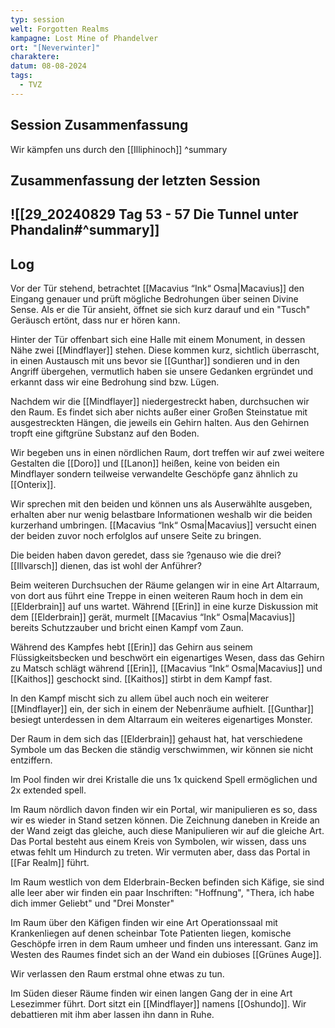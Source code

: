 ```yaml
---
typ: session
welt: Forgotten Realms
kampagne: Lost Mine of Phandelver
ort: "[Neverwinter]"
charaktere: 
datum: 08-08-2024
tags:
  - TVZ
---
```

## Session Zusammenfassung

Wir kämpfen uns durch den [[Illiphinoch]]
^summary

## Zusammenfassung der letzten Session

![[29_20240829 Tag 53 - 57 Die Tunnel unter Phandalin#^summary]]
---

## Log

Vor der Tür stehend, betrachtet [[Macavius “Ink“ Osma|Macavius]] den Eingang genauer und prüft mögliche Bedrohungen über seinen Divine Sense. Als er die Tür ansieht, öffnet sie sich kurz darauf und ein "Tusch" Geräusch ertönt, dass nur er hören kann.

Hinter der Tür offenbart sich eine Halle mit einem Monument, in dessen Nähe zwei [[Mindflayer]] stehen. Diese kommen kurz, sichtlich überrascht, in einen Austausch mit uns bevor sie [[Gunthar]] sondieren und in den Angriff übergehen, vermutlich haben sie unsere Gedanken ergründet und erkannt dass wir eine Bedrohung sind bzw. Lügen.

Nachdem wir die [[Mindflayer]] niedergestreckt haben, durchsuchen wir den Raum. Es findet sich aber nichts außer einer Großen Steinstatue mit ausgestreckten Hängen, die jeweils ein Gehirn halten. Aus den Gehirnen tropft eine giftgrüne Substanz auf den Boden.

Wir begeben uns in einen nördlichen Raum, dort treffen wir auf zwei weitere Gestalten die [[Doro]] und [[Lanon]] heißen, keine von beiden ein Mindflayer sondern teilweise verwandelte Geschöpfe ganz ähnlich zu [[Onterix]].

Wir sprechen mit den beiden und können uns als Auserwählte ausgeben, erhalten aber nur wenig belastbare Informationen weshalb wir die beiden kurzerhand umbringen. [[Macavius “Ink“ Osma|Macavius]] versucht einen der beiden zuvor noch erfolglos auf unsere Seite zu bringen.

Die beiden haben davon geredet, dass sie ?genauso wie die drei? [[Illvarsch]] dienen, das ist wohl der Anführer?

Beim weiteren Durchsuchen der Räume gelangen wir in eine Art Altarraum, von dort aus führt eine Treppe in einen weiteren Raum hoch in dem ein [[Elderbrain]] auf uns wartet. Während [[Erin]] in eine kurze Diskussion mit dem [[Elderbrain]] gerät, murmelt [[Macavius “Ink“ Osma|Macavius]] bereits Schutzzauber und bricht einen Kampf vom Zaun.

Während des Kampfes hebt [[Erin]] das Gehirn aus seinem Flüssigkeitsbecken und beschwört ein eigenartiges Wesen, dass das Gehirn zu Matsch schlägt während [[Erin]], [[Macavius “Ink“ Osma|Macavius]] und [[Kaithos]] geschockt sind. [[Kaithos]] stirbt in dem Kampf fast.

In den Kampf mischt sich zu allem übel auch noch ein weiterer [[Mindflayer]] ein, der sich in einem der Nebenräume aufhielt. [[Gunthar]] besiegt unterdessen in dem Altarraum ein weiteres eigenartiges Monster.

Der Raum in dem sich das [[Elderbrain]] gehaust hat, hat verschiedene Symbole um das Becken die ständig verschwimmen, wir können sie nicht entziffern.

Im Pool finden wir drei Kristalle die uns 1x quickend Spell ermöglichen und 2x extended spell.

Im Raum nördlich davon finden wir ein Portal, wir manipulieren es so, dass wir es wieder in Stand setzen können. Die Zeichnung daneben in Kreide an der Wand zeigt das gleiche, auch diese Manipulieren wir auf die gleiche Art. Das Portal besteht aus einem Kreis von Symbolen, wir wissen, dass uns etwas fehlt um Hindurch zu treten. Wir vermuten aber, dass das Portal in [[Far Realm]] führt.

Im Raum westlich von dem Elderbrain-Becken befinden sich Käfige, sie sind alle leer aber wir finden ein paar Inschriften: "Hoffnung", "Thera, ich habe dich immer Geliebt" und "Drei Monster"

Im Raum über den Käfigen finden wir eine Art Operationssaal mit Krankenliegen auf denen scheinbar Tote Patienten liegen, komische Geschöpfe irren in dem Raum umheer und finden uns interessant. Ganz im Westen des Raumes findet sich an der Wand ein dubioses [[Grünes Auge]].

Wir verlassen den Raum erstmal ohne etwas zu tun.

Im Süden dieser Räume finden wir einen langen Gang der in eine Art Lesezimmer führt. Dort sitzt ein [[Mindflayer]] namens [[Oshundo]]. Wir debattieren mit ihm aber lassen ihn dann in Ruhe.